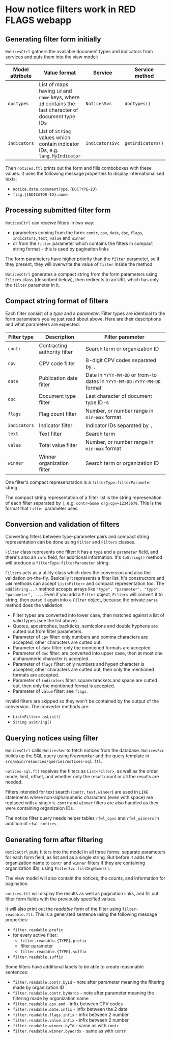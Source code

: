 # How notice filters work in RED FLAGS webapp



## Generating filter form initially

`NoticesCtrl` gathers the available document types and indicators from services and puts them into the view model:

Model attribute | Value format | Service | Service method
----------------|--------------|---------|---------------
`docTypes`      | List of maps having `id` and `name` keys, where `id` contains the last character of document type IDs | `NoticesSvc` | `docTypes()`
`indicators`    | List of `String` values which contain indicator IDs, e.g. `lang.MyIndicator` | `IndicatorsSvc` | `getIndicators()`


Then `notices.ftl` prints out the form and fills comboboxes with these values. It uses the following message properties to display internationalised texts:

* `notice.data.documentType.{DOCTYPE-ID}`
* `flag.{INDICATOR-ID}.name`



## Processing submitted filter form

`NoticesCtrl` can receive filters in two way:

* parameters coming from the form: `contr`, `cpv`, `date`, `doc`, `flags`, `indicators`, `text`, `value` and `winner`
* or from the `filter` parameter which contains the filters in compact string format - this is used by pagination links

The form parameters have higher priority than the `filter` parameter, so if they present, they will overwrite the value of `filter` inside the method.

`NoticesCtrl` generates a compact string from the form parameters using `Filters` class (described below), then redirects to an URL which has only the `filter` parameter in it.



## Compact string format of filters

Each filter consist of a *type* and a *parameter*. Filter types are identical to the form parameters you've just read about above. Here are their descriptions and what parameters are expected:

Filter type  | Description                  | Filter parameter
-------------|------------------------------|-------------
`contr`      | Contracting authority filter | Search term or organization ID
`cpv`        | CPV code filter              | 8-digit CPV codes separated by `,`
`date`       | Publication date filter      | Date in `YYYY-MM-DD` or from-to dates in `YYYY-MM-DD:YYYY-MM-DD` format
`doc`        | Document type filter         | Last character of document type ID-s
`flags`      | Flag count filter            | Number, or number range in `min-max` format
`indicators` | Indicator filter             | Indicator IDs separated by `,`
`text`       | Text filter                  | Search term
`value`      | Total value filter           | Number, or number range in `min-max` format
`winner`     | Winner organization filter   | Search term or organization ID

One filter's compact represenatation is a `filterType:filterParameter` string.

The compact string representation of a filter list is the string represenation of each filter separated by `|`, e.g. `contr=Some org|cpv=12345678`. This is the format that `filter` parameter uses.



## Conversion and validation of filters

Converting filters between type-parameter pairs and compact string representation can be done using `Filter` and `Filters` classes.

`Filter` class represents one filter: it has a `type` and a `parameter` field, and there's also an `info` field, for additional information. It's `toString()` method will produce a `filterType:filterParameter` string.

`Filters` acts as a utility class which does the conversion and also the validation on-the-fly. Basically it represents a filter list. It's constructors and `add` methods can accept `List<Filter>` and compact representation too. The `add(String...)` method accepts arrays like `"type", "parameter", "type", "parameter", ...`. Even if you add a `Filter` object, `Filters` will convert it to string, then parse it again into a `Filter` object, because the private `parse` method does the validation:

* Filter types are converted into lower case, then matched against a list of valid types (see the list above).
* Quotes, apostrophes, backticks, semicolons and double hyphens are cutted out from filter parameters.
* Parameter of `cpv` filter: only numbers and comma characters are accepted, other characters are cutted out.
* Parameter of `date` filter: only the mentioned formats are accepted.
* Parameter of `doc` filter: are converted into upper case, then at most one alphanumeric character is accepted.
* Parameter of `flags` filter: only numbers and hypen character is accepted, other characters are cutted out, then only the mentioned formats are accepted.
* Parameter of `indicators` filter: square brackets and space are cutted out, then only the mentioned format is accepted.
* Parameter of `value` filter: see `flags`.

Invalid filters are skipped so they won't be contained by the output of the conversion. The converter methods are:

* `List<Filter> asList()`
* `String asString()`



## Querying notices using filter

`NoticesCtrl` calls `NoticesSvc` to fetch notices from the database. `NoticesSvc` builds up the SQL query using *Freemarker* and the query template in `src/main/resources/queries/notices-sql.ftl`.

`notices-sql.ftl` receives the filters as `List<Filter>`, as well as the order mode, limit, offset, and whether only the result count or all the results are needed.

Filters intended for text search (`contr`, `text`, `winner`) are used in `LIKE` statements where non-alphanumeric characters (even with space) are replaced with a single `%`. `contr` and `winner` filters are also handled as they were containing organizaion IDs.

The notice filter query needs helper tables `rfwl_cpvs` and `rfwl_winners` in addition of `rfwl_notices`.



## Generating form after filtering

`NoticeCtrl` puts filters into the model in all three forms: separate parameters for each form field, as list and as a single string. But before it adds the organization name to `contr` and `winner` filters if they are containing organization IDs, using `FilterSvc.fillOrgNames()`.

The view model will also contain the notices, the counts, and information for pagination.

`notices.ftl` will display the results as well as pagination links, and fill out filter form fields with the previously specified values.

It will also print out the *readable* form of the filter using `filter-readable.ftl`. This is a generated sentence using the following message properties:

* `filter.readable.prefix`
* for every active filter:
	* `filter.readable.{TYPE}.prefix`
	* filter parameter
	* `filter.readable.{TYPE}.suffix`
* `filter.readable.suffix`

Some filters have additional labels to be able to create reasonable sentences:

* `filter.readable.contr.byId` - note after parameter meaning the filtering made by organization ID
* `filter.readable.contr.byWords` - note after parameter meaning the filtering made by organization name
* `filter.readable.cpv.and` - infix between CPV codes
* `filter.readable.date.infix` - infix between the 2 date
* `filter.readable.flags.infix` - infix between 2 number
* `filter.readable.value.infix` - infix between 2 number
* `filter.readable.winner.byId` - same as with `contr`
* `filter.readable.winner.byWords` - same as with `contr`
